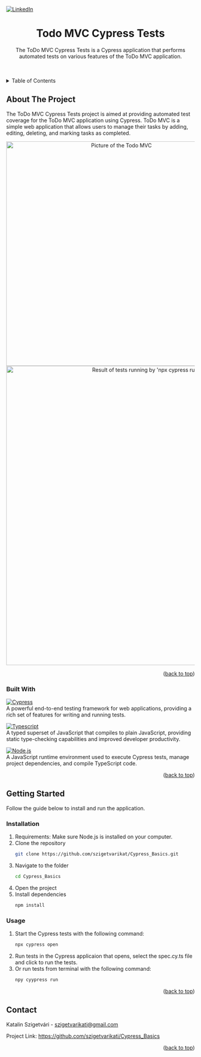 <a name="readme-top"></a>

[![LinkedIn][linkedin-shield]][linkedin-url]

<h1 align="center">Todo MVC Cypress Tests</h1>

  <p align="center">
  The ToDo MVC Cypress Tests is a Cypress application that performs automated tests on various features of the ToDo MVC application.
    <br />
    <br />
    <br />


  </p>
</div>

<!-- TABLE OF CONTENTS -->
<details>
  <summary>Table of Contents</summary>
  <ol>
    <li>
     <a>About The Project</a>
      <ul>
        <li><a>Built With</a></li>
      </ul>
    </li>
    <li>
      <a>Getting Started</a>
      <ul>
        <li><a>Installation</a></li>
      </ul>
      <ul>
        <li><a>Usage</a></li>
      </ul>
    </li>
    <li><a>Contact</a></li>
  </ol>
</details>

<!-- ABOUT THE PROJECT -->
## About The Project

The ToDo MVC Cypress Tests project is aimed at providing automated test coverage for the ToDo MVC application using Cypress. ToDo MVC is a simple web application that allows users to manage their tasks by adding, editing, deleting, and marking tasks as completed.

<p align="center">
  <img src="https://imgur.com/C57kUje.png" alt="Picture of the Todo MVC" width=600px>
  <img src="https://imgur.com/etCol39.png" alt="Result of tests running by 'npx cypress run' command"width=800px>
</p>
<p align="right">(<a href="#readme-top">back to top</a>)</p>

### Built With <a name="built-with"></a>

[![Cypress][Cypress]][Cypress-url] <br>
A powerful end-to-end testing framework for web applications, providing a rich set of features for writing and running tests. <p>
[![Typescript][Typescript.js]][Typescript-url] <br>
A typed superset of JavaScript that compiles to plain JavaScript, providing static type-checking capabilities and improved developer productivity. <p>
[![Node.js][Node.js]][Node.js-url] <br>
A JavaScript runtime environment used to execute Cypress tests, manage project dependencies, and compile TypeScript code.

<p align="right">(<a href="#readme-top">back to top</a>)</p>

<!-- GETTING STARTED -->
## Getting Started <a name="about-the-project"></a>

Follow the guide below to install and run the application.

### Installation

1. Requirements: Make sure Node.js is installed on your computer.
2. Clone the repository
   ```sh
   git clone https://github.com/szigetvarikat/Cypress_Basics.git
   ```
2. Navigate to the folder
   ```sh
   cd Cypress_Basics
   ```
3. Open the project
4. Install dependencies
   ```sh
   npm install
   ```

### Usage

1. Start the Cypress tests with the following command:
   ```sh
   npx cypress open
   ```
2. Run tests in the Cypress applicaion that opens, select the spec.cy.ts file and click to run the tests.
3. Or run tests from terminal with the following command:
   ```sh
   npy cyypress run
   ```
   
<p align="right">(<a href="#readme-top">back to top</a>)</p>

<!-- CONTACT -->

## Contact

Katalin Szigetvári - szigetvarikati@gmail.com

Project Link: https://github.com/szigetvarikati/Cypress_Basics

<p align="right">(<a href="#readme-top">back to top</a>)</p>

<!-- MARKDOWN LINKS & IMAGES -->
<!-- https://www.markdownguide.org/basic-syntax/#reference-style-links -->

[linkedin-shield]: https://img.shields.io/badge/-LinkedIn-black.svg?style=for-the-badge&logo=linkedin&colorB=555
[linkedin-url]: https://www.linkedin.com/in/katalin-szigetvári-9829519a
[product-main]: https://imgur.com/a/jEvI3mU
[Typescript.js]: https://img.shields.io/badge/Typescript-F7DF1E?style=for-the-badge&logo=typescript&logoColor=white
[Typescript-url]: https://www.typescriptlang.org
[Node.js]: https://img.shields.io/badge/node.js-F7DF1E?style=for-the-badge&logo=node.js&logoColor=white
[Node.js-url]: https://developer.mozilla.org/en-US/docs/Web/JavaScript
[Cypress]: https://img.shields.io/badge/cypress-20232A?style=for-the-badge&logo=cypress&logoColor=white
[Cypress-url]: https://www.cypress.io
